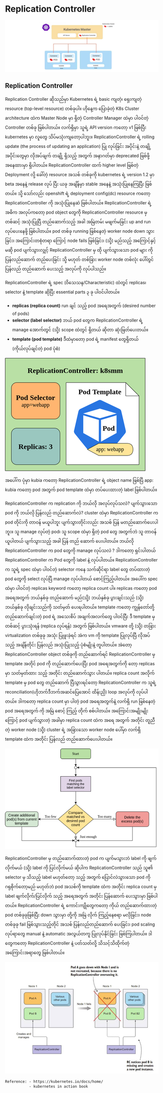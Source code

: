 # Replication Controller

![](.gitbook/assets/rc00.png)

## Replication Controller

Replication Controller ဆိုသည်မှာ Kubernetes ရဲ့ basic ကျတဲ့၊ ရှေးကျတဲ့ resource \(top-level resource\) တစ်ခုပါ။ ဟိုနေ့က ပြောခဲ့တဲ့ K8s Cluster architecture ထဲက Master Node မှာ ရှိတဲ့ Controller Manager ထဲမှာ ပါဝင်တဲ့ Controller တစ်ခု ဖြစ်ပါတယ်။ လက်ရှိမှာ သူရဲ့ API version ကတော့ v1 ဖြစ်ပြီး kubernetes မှာ လူတွေ သိပ်မသုံးကျတော့ပါဘူး။ ReplicationController ရဲ့ rolling update \(the process of updating an application\) ပြု လုပ်ခြင်း အပိုင်းနဲ့ တချို့ အပိုင်းတွေမှာ လိုအပ်ချက် တချို့ ရှိသည့် အတွက် အနာဂတ်မှာ deprecated ဖြစ်ဖို့ အနေထားမှာ ရှိပါတယ်။ ReplicationController ထက် higher level ဖြစ်တဲ့ Deployment လို့ ခေါ်တဲ့ resource အသစ် တစ်ခုကို kubernetes ရဲ့ version 1.2 မှာ beta အနေနဲ့ release လုပ် ပြီး ယခု အချိန်မှာ stable အနေနဲ့ အသုံးပြုနေကြပြီး ဖြစ်တယ်။ သို့ သော်လည်း openshift ရဲ့ deployment config\(dc\) resource ကတော့ ReplicationController ကို အသုံးပြုနေဆဲ ဖြစ်ပါတယ်။ ReplicationController ရဲ့ အဓိက အလုပ်ကတော့ pod object တွေကို ReplicationController resource မှ တစ်ဆင့် အသုံးပြုပြီ တည်ဆောက်သည့် အခါ အမြဲတမ်း မဖျက်မခြင်း up and run လုပ်ပေးနေဖို့ ဖြစ်ပါတယ်။ pod တစ်ခု running ဖြစ်နေတဲ့ worker node down သွားခြင်း၊ အကြောင်းတစုံတရာ ကြောင့် node fails ဖြစ်ခြင်း၊ \(သို့\) မည်သည့် အကြောင့်နှင့် မဆို pod ပျက်သွားလျှင့် ReplicationController မှ ထို ပျက်သွားသော pod များ ကို ပြန်လည်ဆောက် တည်ပေးခြင်း သို့ မဟုတ် တစ်ခြား worker node တစ်လုံး ပေါ်တွင် ပြန်လည် တည်ဆောက် ပေးသည့် အလုပ်ကို လုပ်ပါသည်။

ReplicationController ရဲ့ spec \(ဝိသေသန/Characteristic\) ထဲတွင် replicas၊ selector နဲ့ template ဆိုပြီး essential parts ၃ ခု ပါ၀င်ပါတယ်။

* **replicas \(replica count\)** run ချင် သည့် pod အရေအတွက် \(desired number of pods\)
* **selector \(label selector\)** ဘယ် pod တွေက ReplicationController ရဲ့ manage အောက်တွင် \(သို့\) scope ထဲတွင်  ရှိတယ် ဆိုတာ ဆုံးဖြတ်ပေးတယ်။
* **template \(pod template\)** ဒီထဲမှာတော့ pod ရဲ့ manifest တွေရှိတယ် \(ကိုယ်လုပ်ချင်တဲ့ pod ပုံစံ\)

![](.gitbook/assets/replicationcontroller-template.png)

အပေါ်က ပုံမှာ kubia ကတော့ ReplicationController ရဲ့ object name ဖြစ်ပြီ app: kubia ကတော့ pod အတွက် pod template ထဲမှာ တပ်ပေးထားတဲ့ label ဖြစ်ပါတယ်။

ReplicationController က replication ကို ဘယ်လို အလုပ်လုပ်သလဲ? ပျက်သွားသော pod ကို ဘယ်လို ပြန်လည် တည်ဆောက်လဲ? cluster ထဲမှာ ReplicationController က pod တိုင်းကို တာဝန် မယူပါဘူး ပျက်သွားတိုင်းလည်း အသစ် ပြန် မတည်ဆောက်ပေးပါဘူး။ သူ manage လုပ်တဲ့ pod၊ သူ scope ထဲမှာ ရှိတဲ့ pod တွေ အတွက်ဘဲ သူ တာဝန် ယူပါတယ် ပျက်သွားသည့် အခါ ပြန် တည် ဆောက် ပေးပါတယ်။ ဘယ်လို ReplicationController က pod တွေကို manage လုပ်သလဲ ? ဒါကတော့ ရှင်းပါတယ် ReplicationController က Pod တွေကို label နဲ့ လုပ်ပါတယ်။ ReplicationController က သူရဲ့ spec ထဲမှာ ပါဝင်တဲ့ selector ကနေ သက်ဆိုင်ရာ label တွေ တပ်ထားတဲ့ pod တွေကို select လုပ်ပြီ manage လုပ်ပါတယ် စောင့်ကြည့်ပါတယ်။ အပေါ်က spec ထဲမှာ ပါဝင်တဲ့ replicas keyword ကတော့ replica count ပါ။ replicas ကတော့ pod အရေအတွက် ဘယ်နှစ်ခု တည်ဆောက် မည်\(သို့\) ဘယ်နှစ်ခု ပွားချင်းသည် \(သို့\) ဘယ်နှစ်ခု လိုချင်းသည်ကို သတ်မှတ် ပေးရပါတယ်။ template ကတော့ ကျွန်တော်တို့ တည်ဆောက်ချင်းတဲ့ pod ရဲ့ အသေးစိပ် အချက်အလက်တွေ ပါဝင်ပြီး ဒီ template မှ တစ်ဆင့် ပွားသုံးရန် \(replica လုပ်ရန်\) အတွက် ဖြစ်ပါတယ်။ vmware တို့ \(သို့\) တခြား virtualization တစ်ခုခု အသုံး ပြုဖူးခဲ့ရင် အဲက vm ကို template ပြုလုပ်ပြီ လိုအပ်သည့် အချိန်တိုင်း ပြန်လည် အသုံးပြုသည့် ပုံစံမျိုးနဲ့ တူပါတယ်။ အဲတော့ ReplicationController object တစ်ခုကို တည်ဆောက်ရင် ReplicationController မှ template အတိုင် pod ကို တည်ဆောက်ပေးပြီး pod အရေအတွက်ကို တော့ replicas မှာ သတ်မှတ်ထား သည့် အတိုင်း တည်ဆောက်သွား ပါတယ်။ replica count အလိုက် template မှ pod တွေ တည်ဆောက် ပြီသွားရင်တော့ ReplicationController က သူရဲ့ reconciliation\(ဟိုဘက်ဒီဘက်အဆင်ပြေအောင် ထိန်းညှိ\) loop အလုပ်ကို လုပ်ပါတယ်။ ဒါကတော့ replica count မှာ ပါတဲ့ pod အရေအတွက်နဲ့ လက်ရှိ run ဖြစ်နေတဲ့ pod အရေအတွက် ကို အမြဲ စောင့် ကြည့် တိုက် စစ်ပါတယ်။ အကြောင်းအမျိုးမျိုး ကြောင့် pod ပျက်သွားတဲ့ အခါမှာ replica count ထဲက အရေ အတွက် အတိုင်း တူညီတဲ့ worker node \(သို့\) cluster ရဲ့ အခြားသော worker node ပေါ်မှာ လက်ရှိ template ထဲက အတိုင်း ပြန်လည် တည်ဆောက်ပေးပါတယ်။

![](.gitbook/assets/reconciliation-loop.png)

ReplicationController မှ တည်ဆောက်ထားတဲ့ pod က ပျက်မသွားဘဲ label ကို ဖျက်လိုက်မယ် \(သို့\) label ကို ပြင်လိုက်မယ် ဆိုပါက ReplicationController သည် သူ၏ selector မှ သိသည့် label မဟုတ်တော့ သည့် အတွက် ပြောင်လဲသွားသော pod ကို ဂရုစိုက်တော့မည် မဟုတ်ဘဲ pod အသစ်ကို template ထဲက အတိုင်း replica count မှ label ဖျက်လိုက်/ပြင်လိုက် သည့် အရေအတွက် အတိုင်း ပြန်ဆောက် ပေးသွားမှာ ဖြစ်ပါတယ်။ ReplicationController ရဲ့ ကောင်းကျိုတွေကတော့ ကိုယ် တည်ဆောက်ထားတဲ့ pod တစ်ခုခုဖြစ်ပြီး down သွားမှာ တို့ကို အမြဲ လိုက် ကြည့်နေစရာ မလိုခြင်း၊ node တစ်ခုခု fail ဖြစ်သွားသည့်တိုင် အသစ် ပြန်လည်တည်ဆောက် ပေးခြင်း၊ pod scaling လုပ်ရာတွေ manual နဲ့ automatic အလွယ်တကူ ပြုလုပ်နိုင်ခြင်း ဖြစ်ကြပါတယ်။ ဒါတွေကတော့ ReplicationController နဲ့ ပတ်သတ်လို့ သိသင့်သိထိုက်တဲ့ အကြောင်းအရာတွေ ဖြစ်ပါတယ်။

![](.gitbook/assets/rc03.jpg)

```text
Reference: - https://kubernetes.io/docs/home/
           - kubernetes in action book
```

